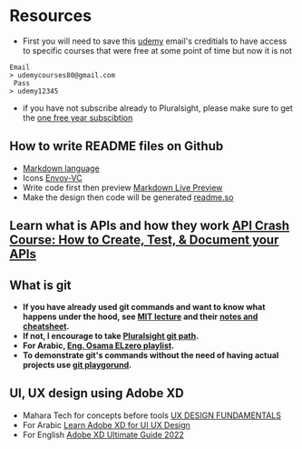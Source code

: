 # Resources
- First you will need to save this [udemy](udemy.com) email's creditials to have access to specific courses that were free at some point of time but now it is not
```
Email
> udemycourses80@gmail.com
 Pass 
> udemy12345
```
- if you have not subscribe already to Pluralsight, please make sure to get the [one free year subscibtion](https://www.pluralsightone.org/product/education/code-org-redemption-3m?fbclid=IwAR1oskG-AHFWQZI2Q_5CVywK6WCSNsWEbcRZ43na9nQZszDj7X1GNFigbTI)

## How to write README files on Github
- [Markdown language](https://www.dotcms.com/docs/latest/markdown-syntax)
- Icons [Envoy-VC](https://envoy-vc.github.io/awesome-badges/)
- Write code first then preview [Markdown Live Preview](https://markdownlivepreview.com/)
- Make the design then code will be generated [readme.so](https://readme.so/)

## Learn what is APIs and how they work [API Crash Course: How to Create, Test, & Document your APIs](https://www.udemy.com/course/api-course/learn/lecture/26889642#overview)

## What is git
- **If you have already used git commands and want to know what happens under the hood, see [MIT lecture](https://www.youtube.com/watch?v=2sjqTHE0zok) and their [notes and cheatsheet](https://missing.csail.mit.edu/2020/version-control/).**
- **If not, I encourage to take [Pluralsight git path](https://app.pluralsight.com/paths/skill/managing-source-code-with-git).**
- **For Arabic, [Eng. Osama ELzero playlist](https://www.youtube.com/playlist?list=PLDoPjvoNmBAw4eOj58MZPakHjaO3frVMF).**
- **To demonstrate git's commands without the need of having actual projects use [git playgorund](https://learngitbranching.js.org/).**

## UI, UX design using Adobe XD
- Mahara Tech for concepts before tools [UX DESIGN FUNDAMENTALS](https://maharatech.gov.eg/course/view.php?id=1231)
- For Arabic [Learn Adobe XD for UI UX Design](https://www.udemy.com/share/105Rbs3@e7rJ0ZfALxpOJYavaxXNHN1kXZ4gan3XAnvKobw91KObcgppOkpUQFqkgAZgqKDwow==/)
- For English [Adobe XD Ultimate Guide 2022](https://www.udemy.com/share/1036kc3@t6zV9o0NKu-LZA9mAA66CuxYuLIeJOvaGLj4eShH776uwRLRKCbXbPMlqMWS2PA0SA==/)
